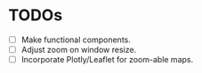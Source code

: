 # TODOs #

- [ ] Make functional components.
- [ ] Adjust zoom on window resize.
- [ ] Incorporate Plotly/Leaflet for zoom-able maps.
